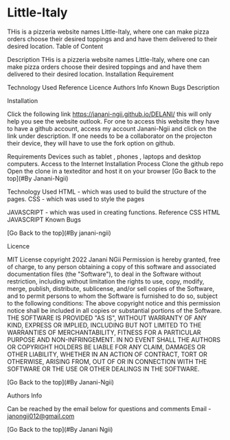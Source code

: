 # Little-Italy
THis is a pizzeria website names Little-Italy, where one can make pizza orders choose their desired toppings and and have them delivered to their desired location.
Table of Content

Description
THis is a pizzeria website names Little-Italy, where one can make pizza orders choose their desired toppings and and have them delivered to their desired location.
Installation Requirement

Technology Used
Reference
Licence
Authors Info
Known Bugs
Description


Installation

Click the following link https://janani-ngii.github.io/DELANI/ this will only help you see the website outlook.
For one to access this website they have to have a github account, access my account Janani-Ngii and click on the link under description. 
If one needs to be a collaborator on the projecton their device, they will have to use the fork option on github.

Requirements
Devices such as tablet , phones , laptops and desktop computers.
Access to the Internet
Installation Process
Clone the github repo
Open the clone in a texteditor and host it on your browser
[Go Back to the top](#By Janani-Ngii)



Technology Used
HTML - which was used to build the structure of the pages.
CSS - which was used to style the pages

JAVASCRIPT - which was used in creating functions.
Reference
CSS
HTML
JAVASCRIPT
Known Bugs


[Go Back to the top](#By janani-ngii)

Licence

MIT License copyright 2022 Janani NGii Permission is hereby granted, free of charge, to any person obtaining a copy of this software and associated documentation files (the "Software"), to deal in the Software without restriction, including without limitation the rights to use, copy, modify, merge, publish, distribute, sublicense, and/or sell copies of the Software, and to permit persons to whom the Software is furnished to do so, subject to the following conditions: The above copyright notice and this permission notice shall be included in all copies or substantial portions of the Software. THE SOFTWARE IS PROVIDED "AS IS", WITHOUT WARRANTY OF ANY KIND, EXPRESS OR IMPLIED, INCLUDING BUT NOT LIMITED TO THE WARRANTIES OF MERCHANTABILITY, FITNESS FOR A PARTICULAR PURPOSE AND NON-INFRINGEMENT. IN NO EVENT SHALL THE AUTHORS OR COPYRIGHT HOLDERS BE LIABLE FOR ANY CLAIM, DAMAGES OR OTHER LIABILITY, WHETHER IN AN ACTION OF CONTRACT, TORT OR OTHERWISE, ARISING FROM, OUT OF OR IN CONNECTION WITH THE SOFTWARE OR THE USE OR OTHER DEALINGS IN THE SOFTWARE.

[Go Back to the top](#By Janani-Ngii)

Authors Info

Can be reached by the email below for questions and comments Email - janongii012@gmail.com

[Go Back to the top](#By Janani Ngii)
